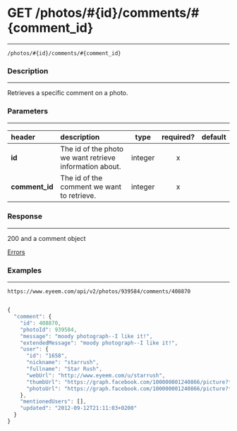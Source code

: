 # GET /photos/#{id}/comments/#{comment_id}   
***
`/photos/#{id}/comments/#{comment_id} `

### Description
***
Retrieves a specific comment on a photo.

### Parameters
***

|header| description| type |required? |default|
|:---------|:--------------|:----------:|:------------:|:------------:|
|**id**|The id of the photo we want retrieve information about.|integer|x||
|**comment_id**|The id of the comment we want to retrieve.|integer|x||


### Response
***


200 and a comment object

[Errors](../../resources/errors.md#files)
### Examples
***

`https://www.eyeem.com/api/v2/photos/939584/comments/408870`

```javascript

{
  "comment": {
    "id": 408870,
    "photoId": 939584,
    "message": "moody photograph--I like it!",
    "extendedMessage": "moody photograph--I like it!",
    "user": {
      "id": "1658",
      "nickname": "starrush",
      "fullname": "Star Rush",
      "webUrl": "http://www.eyeem.com/u/starrush",
      "thumbUrl": "https://graph.facebook.com/100000001240866/picture?type=square",
      "photoUrl": "https://graph.facebook.com/100000001240866/picture?type=large"
    },
    "mentionedUsers": [],
    "updated": "2012-09-12T21:11:03+0200"
  }
}

```
 